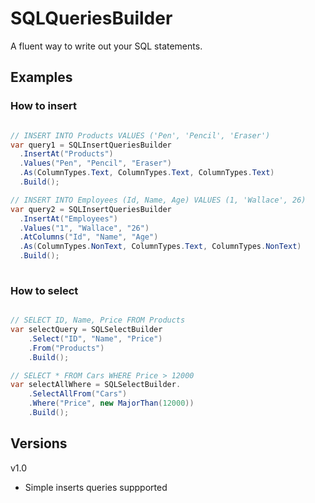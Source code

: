 # SQLQueriesBuilder
A fluent way to write out your SQL statements.

## Examples

### How to insert

```c#

// INSERT INTO Products VALUES ('Pen', 'Pencil', 'Eraser')
var query1 = SQLInsertQueriesBuilder
  .InsertAt("Products")
  .Values("Pen", "Pencil", "Eraser")
  .As(ColumnTypes.Text, ColumnTypes.Text, ColumnTypes.Text)
  .Build();

// INSERT INTO Employees (Id, Name, Age) VALUES (1, 'Wallace', 26)
var query2 = SQLInsertQueriesBuilder
  .InsertAt("Employees")
  .Values("1", "Wallace", "26")
  .AtColumns("Id", "Name", "Age")
  .As(ColumnTypes.NonText, ColumnTypes.Text, ColumnTypes.NonText)
  .Build();
  
```
### How to select

```c#

// SELECT ID, Name, Price FROM Products
var selectQuery = SQLSelectBuilder
    .Select("ID", "Name", "Price")
    .From("Products")
    .Build();

// SELECT * FROM Cars WHERE Price > 12000
var selectAllWhere = SQLSelectBuilder.
    .SelectAllFrom("Cars")
    .Where("Price", new MajorThan(12000))
    .Build();

```

## Versions

v1.0
- Simple inserts queries suppported
